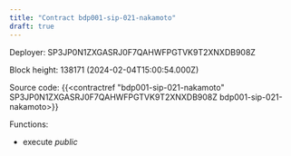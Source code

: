 ```yaml
---
title: "Contract bdp001-sip-021-nakamoto"
draft: true
---
```

Deployer: SP3JP0N1ZXGASRJ0F7QAHWFPGTVK9T2XNXDB908Z


 



Block height: 138171 (2024-02-04T15:00:54.000Z)

Source code: {{<contractref "bdp001-sip-021-nakamoto" SP3JP0N1ZXGASRJ0F7QAHWFPGTVK9T2XNXDB908Z bdp001-sip-021-nakamoto>}}

Functions:

* execute _public_
